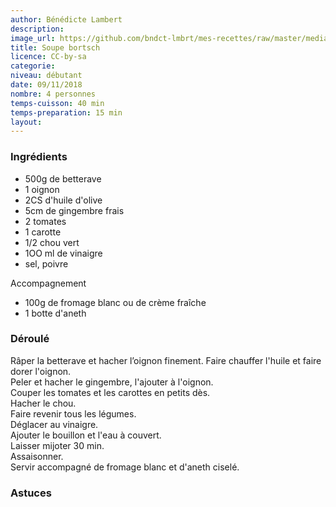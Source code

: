 ```yaml
---
author: Bénédicte Lambert
description: 
image_url: https://github.com/bndct-lmbrt/mes-recettes/raw/master/medias/bortsch.jpg
title: Soupe bortsch
licence: CC-by-sa
categorie: 
niveau: débutant
date: 09/11/2018
nombre: 4 personnes
temps-cuisson: 40 min
temps-preparation: 15 min
layout: 
---
```



### Ingrédients  

* 500g de betterave
* 1 oignon
* 2CS d'huile d'olive
* 5cm de gingembre frais
* 2 tomates
* 1 carotte
* 1/2 chou vert
* 1OO ml de vinaigre
* sel, poivre

Accompagnement  
* 100g de fromage blanc ou de crème fraîche	
* 1 botte d'aneth



### Déroulé  

Râper la betterave et hacher l’oignon finement. 
Faire chauffer l'huile et faire dorer l'oignon.  
Peler et hacher le gingembre, l'ajouter à l'oignon.  
Couper les tomates et les carottes en petits dès.  
Hacher le chou.  
Faire revenir tous les légumes.  
Déglacer au vinaigre.  
Ajouter le bouillon et l'eau à couvert.  
Laisser mijoter 30 min.  
Assaisonner.  
Servir accompagné de fromage blanc et d'aneth ciselé.  



### Astuces


